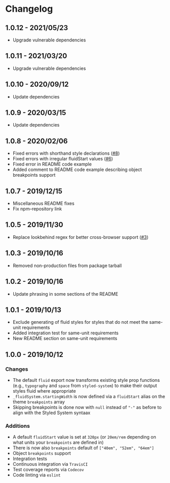 # Changelog

## 1.0.12 - 2021/05/23

- Upgrade vulnerable dependencies

## 1.0.11 - 2021/03/20

- Upgrade vulnerable dependencies

## 1.0.10 - 2020/09/12

- Update dependencies

## 1.0.9 - 2020/03/15

- Update dependencies

## 1.0.8 - 2020/02/06

- Fixed errors with shorthand style declarations ([#8](https://github.com/galacemiguel/fluid-system/issues/8))
- Fixed errors with irregular fluidStart values ([#6](https://github.com/galacemiguel/fluid-system/issues/6))
- Fixed error in README code example
- Added comment to README code example describing object breakpoints support

## 1.0.7 - 2019/12/15

- Miscellaneous README fixes
- Fix npm–repository link

## 1.0.5 - 2019/11/30

- Replace lookbehind regex for better cross-browser support ([#3](https://github.com/galacemiguel/fluid-system/issues/3))

## 1.0.3 - 2019/10/16

- Removed non-production files from package tarball

## 1.0.2 - 2019/10/16

- Update phrasing in some sections of the README

## 1.0.1 - 2019/10/13

- Exclude generating of fluid styles for styles that do not meet the same-unit requirements
- Added integration test for same-unit requirements
- New README section on same-unit requirements

## 1.0.0 - 2019/10/12

### Changes

- The default `fluid` export now transforms existing style prop functions (e.g., `typography` and `space` from `styled-system`) to make their output styles fluid where appropriate
- `_fluidSystem.startingWidth` is now defined via a `fluidStart` alias on the theme `breakpoints` array
- Skipping breakpoints is done now with `null` instead of `"-"` as before to align with the Styled System syntaax

### Additions

- A default `fluidStart` value is set at `320px` (or `20em/rem` depending on what units your `breakpoints` are defined in)
- There is now also `breakpoints` default of `["40em", "52em", "64em"]`
- Object `breakpoints` support
- Integration tests
- Continuous integration via `TravisCI`
- Test coverage reports via `Codecov`
- Code linting via `eslint`
